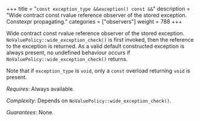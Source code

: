 +++
title = "`const exception_type &&exception() const &&`"
description = "Wide contract const rvalue reference observer of the stored exception. Constexpr propagating."
categories = ["observers"]
weight = 788
+++

Wide contract const rvalue reference observer of the stored exception. `NoValuePolicy::wide_exception_check()` is first invoked, then the reference to the exception is returned. As a valid default constructed exception is always present, no undefined behaviour occurs if `NoValuePolicy::wide_exception_check()` returns.

Note that if `exception_type` is `void`, only a `const` overload returning `void` is present.

*Requires*: Always available.

*Complexity*: Depends on `NoValuePolicy::wide_exception_check()`.

*Guarantees*: None.
